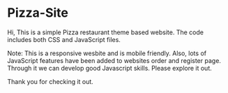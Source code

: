 # Pizza-Site

Hi, This is a simple Pizza restaurant theme based website. The code includes both CSS and JavaScript files.

Note: This is a responsive wesbite and is mobile friendly. Also, lots of JavaScript features have been added to websites order and register page. Through it we can develop good 
Javascript skills. Please explore it out. 

Thank you for checking it out.
